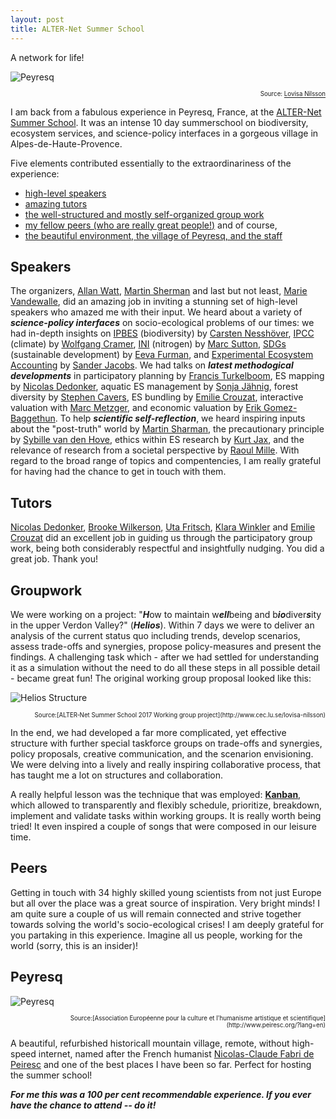 ```yaml
---
layout: post
title: ALTER-Net Summer School
---
```


<div class="message">
  A network for life!
</div>

<!-- <img src="{{ site.baseurl }}/_pics/Peyresq.png"> -->
![Peyresq](pics/Peyresq.png)
<p style="text-align: right;"><sub><sup>Source:
<a href="http://www.cec.lu.se/lovisa-nilsson">Lovisa Nilsson</a></sup></sub></p>

I am back from a fabulous experience in Peyresq, France, at the [ALTER-Net Summer School](www.alter-net.info/summer-school). It was an intense 10 day summerschool on biodiversity, ecosystem services, and science-policy interfaces in a gorgeous village in Alpes-de-Haute-Provence.

Five elements contributed essentially to the extraordinariness of the experience:

- [high-level speakers](#speakers)
- [amazing tutors](#tutors)
- [the well-structured and mostly self-organized group work](#groupwork)
- [my fellow peers (who are really great people!)](#peers)
and of course,
- [the beautiful environment, the village of Peyresq, and the staff](#peyresq)

## Speakers

The organizers, [Allan Watt](https://www.ceh.ac.uk/staff/allan-watt), [Martin Sherman](https://www.flickr.com/photos/sharman/) and last but not least, [Marie Vandewalle](http://www.ufz.de/index.php?en=38978), did an amazing job in inviting a stunning set of high-level speakers who amazed me with their input. We heard about a variety of ***science-policy interfaces*** on socio-ecological problems of our times: we had in-depth insights on [IPBES](https://www.ipbes.net/) (biodiversity) by [Carsten Nesshöver](http://www.ufz.de/index.php?en=38955), [IPCC](http://ipcc.ch/) (climate) by [Wolfgang Cramer](http://www.imbe.fr/wolfgang-cramer?lang=en), [INI](http://initrogen.org/) (nitrogen) by [Marc Sutton](https://www.ceh.ac.uk/staff/mark-sutton), [SDGs](http://www.un.org/sustainabledevelopment/sustainable-development-goals/) (sustainable development) by [Eeva Furman](http://www.syke.fi/en-US/Experts/Employee_profiles/Eeva_Furman(3322)), and [Experimental Ecosystem Accounting](https://unstats.un.org/unsd/envaccounting/eea_project/default.asp) by [Sander Jacobs](https://pureportal.inbo.be/portal/en/persons/sander-jacobs(75310055-34c2-4cc4-b26e-982351cc24b1).html).
We had talks on ***latest methodogical developments*** in participatory planning by [Francis Turkelboom](https://pureportal.inbo.be/portal/en/persons/francis-turkelboom(f2c35d02-a9f8-41a5-a85f-03944082717b).html), ES mapping by [Nicolas Dedonker](https://directory.unamur.be/staff/ndendonc), aquatic ES management by [Sonja Jähnig](http://www.igb-berlin.de/en/profile/sonja-jahnig), forest diversity by [Stephen Cavers](https://www.ceh.ac.uk/staff/stephen-cavers), ES bundling by [Emilie Crouzat](http://www-leca.ujf-grenoble.fr/pageperso/crouzate/), interactive valuation with [Marc Metzger](http://www.geos.ed.ac.uk/homes/mmetzger), and economic valuation by [Erik Gomez-Baggethun](https://www.nmbu.no/emp/erik.gomez).
To help ***scientific self-reflection***, we heard inspiring inputs about the "post-truth" world by [Martin Sharman](https://www.flickr.com/photos/sharman/), the precautionary principle by [Sybille van den Hove](https://twitter.com/SybillevdH), ethics within ES research by [Kurt Jax](http://www.ufz.de/index.php?en=38933), and the relevance of research from a societal perspective by [Raoul Mille](http://www.irstea.fr/en/all-news/institute/raoul-mille-new-director-international-relations-irstea). With regard to the broad range of topics and compentencies, I am really grateful for having had the chance to get in touch with them.

## Tutors
[Nicolas Dedonker](https://directory.unamur.be/staff/ndendonc), [Brooke Wilkerson](https://no.linkedin.com/in/brooke-wilkerson-3379a226), [Uta Fritsch](http://www.eurac.edu/en/aboutus/organisation/servicedepartments/press/pages/staffdetails.aspx?persId=10223), [Klara Winkler](http://www.uni-oldenburg.de/en/wire/ecoeco/team/klara-winkler-m-sc/) and [Emilie Crouzat](http://www-leca.ujf-grenoble.fr/pageperso/crouzate/) did an excellent job in guiding us through the participatory group work, being both considerably respectful and insightfully nudging. You did a great job. Thank you!

## Groupwork
We were working on a project: "***H***ow to maintain w***ell***being and b***io***diver***s***ity in the upper Verdon Valley?" (***Helios***). Within 7 days we were to deliver an analysis of the current status quo including trends, develop scenarios, assess trade-offs and synergies, propose policy-measures and present the findings. A challenging task which - after we had settled for understanding it as a simulation without the need to do all these steps in all possible detail - became great fun! The original working group proposal looked like this:

![Helios Structure](pics/Helios_Structure.png)
<p style="text-align: right;"><sub><sup>Source:[ALTER‐Net Summer School 2017
Working group project](http://www.cec.lu.se/lovisa-nilsson)</sup></sub></p>

In the end, we had developed a far more complicated, yet effective structure with further special taskforce groups on trade-offs and synergies, policy proposals, creative communication, and the scenarion envisioning. We were delving into a lively and really inspiring collaborative process, that has taught me a lot on structures and collaboration.

A really helpful lesson was the technique that was employed: **[Kanban](https://en.wikipedia.org/wiki/Kanban)**, which allowed to transparently and flexibly schedule, prioritize, breakdown, implement and validate tasks within working groups. It is really worth being tried! It even inspired a couple of songs that were composed in our leisure time.

## Peers
Getting in touch with 34 highly skilled young scientists from not just Europe but all over the place was a great source of inspiration. Very bright minds! I am quite sure a couple of us will remain connected and strive together towards solving the world's socio-ecological crises! I am deeply grateful for you partaking in this experience. Imagine all us people, working for the world (sorry, this is an insider)!

## Peyresq
![Peyresq](pics/peyresq2.png)
<p style="text-align: right;"><sub><sup>Source:[Association Européenne pour la culture et l'humanisme artistique et scientifique](http://www.peiresc.org/?lang=en)</sup></sub></p>

A beautiful, refurbished historicall mountain village, remote, without high-speed internet, named after the French humanist [Nicolas-Claude Fabri de Peiresc](https://en.wikipedia.org/wiki/Nicolas-Claude_Fabri_de_Peiresc) and one of the best places I have been so far. Perfect for hosting the summer school!

***For me this was a 100 per cent recommendable experience. If you ever have the chance to attend -- do it!***
